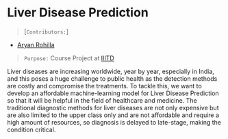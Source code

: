 # Liver Disease Prediction 

>[`Contributors:`]
- [Aryan Rohilla](https://github.com/Blazzzze)

>`Purpose:` Course Project at [IIITD](https://www.iiitd.ac.in/)

Liver diseases are increasing worldwide, year by year, especially in India, and this poses a huge challenge to public health as the detection methods are costly and compromise the treatments. To tackle this, we want to develop an affordable machine-learning model for Liver Disease Prediction so that it will be helpful in the field of healthcare and medicine.
The traditional diagnostic methods for liver diseases are not only expensive but are also limited to the upper class only and are not affordable and require a high amount of resources, so diagnosis is delayed to late-stage, making the condition critical. 
